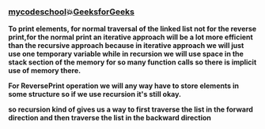 ### [mycodeschool](https://www.youtube.com/watch?v=K7J3nCeRC80&list=PL2_aWCzGMAwI3W_JlcBbtYTwiQSsOTa6P&index=10):boom:[GeeksforGeeks](https://www.geeksforgeeks.org/print-reverse-of-a-linked-list-without-actually-reversing/)  
 
**To print elements, for normal traversal of the linked list not for the reverse print,for the normal print an iterative approach will be a lot more efficient than the
recursive approach because in iterative approach we will just use one temporary variable while in recursion we will use space in the stack section of the memory for so many function calls so there is implicit use of memory there.**  

**For ReversePrint operation we will any way have to store elements in some
structure so if we use recursion it's still okay.** 

**so recursion kind of gives us a way to first traverse the list in the forward direction and then traverse the list in the backward direction**

